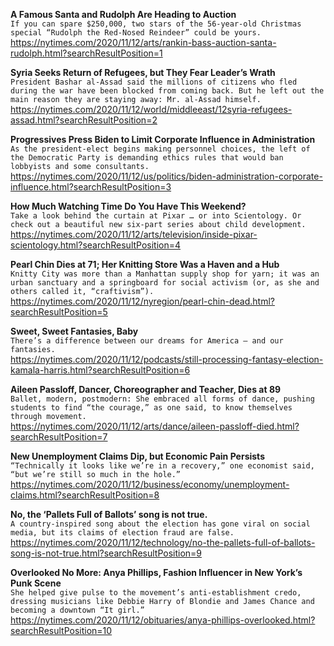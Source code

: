 **A Famous Santa and Rudolph Are Heading to Auction**\
`If you can spare $250,000, two stars of the 56-year-old Christmas special “Rudolph the Red-Nosed Reindeer” could be yours.`\
https://nytimes.com/2020/11/12/arts/rankin-bass-auction-santa-rudolph.html?searchResultPosition=1

**Syria Seeks Return of Refugees, but They Fear Leader’s Wrath**\
`President Bashar al-Assad said the millions of citizens who fled during the war have been blocked from coming back. But he left out the main reason they are staying away: Mr. al-Assad himself.`\
https://nytimes.com/2020/11/12/world/middleeast/12syria-refugees-assad.html?searchResultPosition=2

**Progressives Press Biden to Limit Corporate Influence in Administration**\
`As the president-elect begins making personnel choices, the left of the Democratic Party is demanding ethics rules that would ban lobbyists and some consultants.`\
https://nytimes.com/2020/11/12/us/politics/biden-administration-corporate-influence.html?searchResultPosition=3

**How Much Watching Time Do You Have This Weekend?**\
`Take a look behind the curtain at Pixar … or into Scientology. Or check out a beautiful new six-part series about child development.`\
https://nytimes.com/2020/11/12/arts/television/inside-pixar-scientology.html?searchResultPosition=4

**Pearl Chin Dies at 71; Her Knitting Store Was a Haven and a Hub**\
`Knitty City was more than a Manhattan supply shop for yarn; it was an urban sanctuary and a springboard for social activism (or, as she and others called it, “craftivism”).`\
https://nytimes.com/2020/11/12/nyregion/pearl-chin-dead.html?searchResultPosition=5

**Sweet, Sweet Fantasies, Baby**\
`There’s a difference between our dreams for America — and our fantasies.`\
https://nytimes.com/2020/11/12/podcasts/still-processing-fantasy-election-kamala-harris.html?searchResultPosition=6

**Aileen Passloff, Dancer, Choreographer and Teacher, Dies at 89**\
`Ballet, modern, postmodern: She embraced all forms of dance, pushing students to find “the courage,” as one said, to know themselves through movement.`\
https://nytimes.com/2020/11/12/arts/dance/aileen-passloff-died.html?searchResultPosition=7

**New Unemployment Claims Dip, but Economic Pain Persists**\
`“Technically it looks like we’re in a recovery,” one economist said, “but we’re still so much in the hole.”`\
https://nytimes.com/2020/11/12/business/economy/unemployment-claims.html?searchResultPosition=8

**No, the ‘Pallets Full of Ballots’ song is not true.**\
`A country-inspired song about the election has gone viral on social media, but its claims of election fraud are false.`\
https://nytimes.com/2020/11/12/technology/no-the-pallets-full-of-ballots-song-is-not-true.html?searchResultPosition=9

**Overlooked No More: Anya Phillips, Fashion Influencer in New York’s Punk Scene**\
`She helped give pulse to the movement’s anti-establishment credo, dressing musicians like Debbie Harry of Blondie and James Chance and becoming a downtown “It girl.”`\
https://nytimes.com/2020/11/12/obituaries/anya-phillips-overlooked.html?searchResultPosition=10

